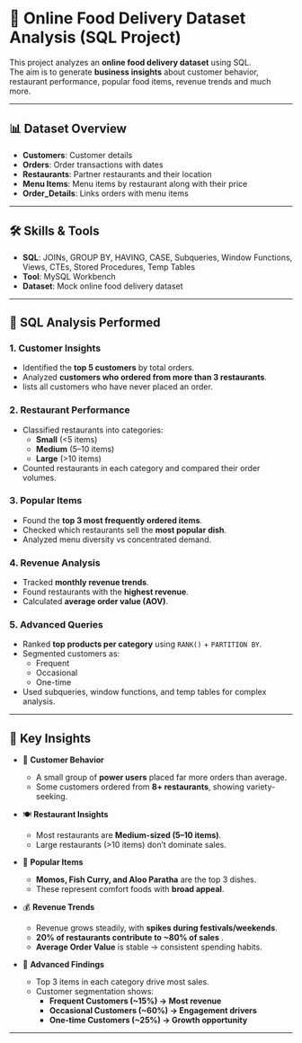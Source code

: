 # 🍴 Online Food Delivery Dataset Analysis (SQL Project)

This project analyzes an **online food delivery dataset** using SQL.  
The aim is to generate **business insights** about customer behavior, restaurant performance, popular food items, revenue trends and much more.  

---

## 📊 Dataset Overview  
- **Customers**: Customer details  
- **Orders**: Order transactions with dates 
- **Restaurants**: Partner restaurants and their location
- **Menu Items**: Menu items by restaurant along with their price 
- **Order_Details**: Links orders with menu items  

---

## 🛠 Skills & Tools  
- **SQL**: JOINs, GROUP BY, HAVING, CASE, Subqueries, Window Functions, Views, CTEs, Stored Procedures, Temp Tables  
- **Tool**: MySQL Workbench  
- **Dataset**: Mock online food delivery dataset  

---

## 🔎 SQL Analysis Performed

### 1. Customer Insights  
- Identified the **top 5 customers** by total orders.  
- Analyzed **customers who ordered from more than 3 restaurants**.
- lists all customers who have never placed an order.

### 2. Restaurant Performance  
- Classified restaurants into categories:  
  - **Small** (<5 items)  
  - **Medium** (5–10 items)  
  - **Large** (>10 items)  
- Counted restaurants in each category and compared their order volumes.  

### 3. Popular Items  
- Found the **top 3 most frequently ordered items**.  
- Checked which restaurants sell the **most popular dish**.  
- Analyzed menu diversity vs concentrated demand.  

### 4. Revenue Analysis  
- Tracked **monthly revenue trends**.  
- Found restaurants with the **highest revenue**.  
- Calculated **average order value (AOV)**.  

### 5. Advanced Queries  
- Ranked **top products per category** using `RANK()` + `PARTITION BY`.  
- Segmented customers as:  
  - Frequent  
  - Occasional  
  - One-time  
- Used subqueries, window functions, and temp tables for complex analysis.  

---

## 📌 Key Insights  

- 👥 **Customer Behavior**  
  - A small group of **power users** placed far more orders than average.  
  - Some customers ordered from **8+ restaurants**, showing variety-seeking.  

- 🍽️ **Restaurant Insights**  
  - Most restaurants are **Medium-sized (5–10 items)**.  
  - Large restaurants (>10 items) don’t dominate sales.  

- 🍜 **Popular Items**  
  - **Momos, Fish Curry, and Aloo Paratha** are the top 3 dishes.  
  - These represent comfort foods with **broad appeal**.  

- 💰 **Revenue Trends**  
  - Revenue grows steadily, with **spikes during festivals/weekends**.  
  - **20% of restaurants contribute to ~80% of sales** .  
  - **Average Order Value** is stable → consistent spending habits.  

- 🧮 **Advanced Findings**  
  - Top 3 items in each category drive most sales.  
  - Customer segmentation shows:  
    - **Frequent Customers (~15%) → Most revenue**  
    - **Occasional Customers (~60%) → Engagement drivers**  
    - **One-time Customers (~25%) → Growth opportunity**  

---
